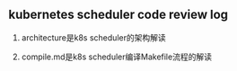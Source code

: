 ## kubernetes scheduler code review log ##

1. architecture是k8s scheduler的架构解读  

2. compile.md是k8s scheduler编译Makefile流程的解读

